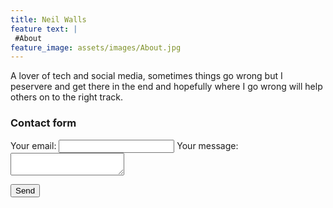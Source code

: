 ```yaml
---
title: Neil Walls 
feature text: | 
 #About
feature_image: assets/images/About.jpg
---
```




A lover of tech and social media, sometimes things go wrong but I peservere and get there in the end and hopefully where I go wrong will help others on to the right track.




### Contact form

<form
  action="https://formspree.io/f/myybajdd"
  method="POST"
>
  <label>
    Your email:
    <input type="text" name="_replyto">
  </label>
  <label>
    Your message:
    <textarea name="message"></textarea>
  </label>

  <!-- your other form fields go here -->

  <button type="submit">Send</button>
</form>


